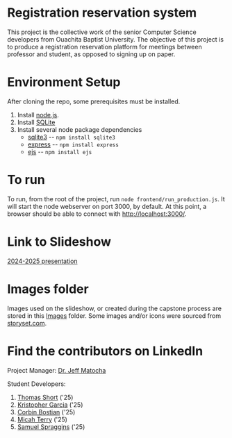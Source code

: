 # Registration reservation system
This project is the collective work of the senior Computer Science developers from Ouachita Baptist University. The objective of this project is to produce a registration reservation platform for meetings between professor and student, as opposed to signing up on paper.

# Environment Setup

After cloning the repo, some prerequisites must be installed.
1. Install [node.js](https://nodejs.org/en/download/package-manager).
2. Install [SQLite](https://www.sqlite.org/download.html)
3. Install several node package dependencies
    * [sqlite3](https://www.npmjs.com/package/sqlite3) -- `npm install sqlite3`
    * [express](https://expressjs.com/en/starter/installing.html) -- `npm install express`
    * [ejs](https://ejs.co/) -- `npm install ejs`

# To run

To run, from the root of the project, run `node frontend/run_production.js`.  It will start
the node webserver on port 3000, by default.  At this point, a browser should be
able to connect with [http://localhost:3000/](http://localhost:3000/).

# Link to Slideshow
[2024-2025 presentation](https://docs.google.com/presentation/d/1Qg_DJJo0jO1nH51D9YN4_5Ac8eKq8Ic_d7lh0bTSTfg/edit?usp=sharing)

# Images folder
Images used on the slideshow, or created during the capstone process are stored in
this [Images](images/Capstone%20Images) folder. Some images and/or icons were sourced from [storyset.com](https://storyset.com/online).

# Find the contributors on LinkedIn
Project Manager:
[Dr. Jeff Matocha](https://www.linkedin.com/in/jeffmatocha/)

Student Developers:
1. [Thomas Short](https://www.linkedin.com/in/thomas-short-42380423b/) ('25)
2. [Kristopher Garcia](https://www.linkedin.com/in/kristopher-garcia-8215b924b/) ('25)
4. [Corbin Bostian](https://www.linkedin.com/in/corbin-bostian-62b512232/) ('25)
5. [Micah Terry](https://www.linkedin.com/in/micah-terry-00582524a/) ('25)
6. [Samuel Spraggins](https://www.linkedin.com/in/samuel-spraggins-679192233/) ('25)
